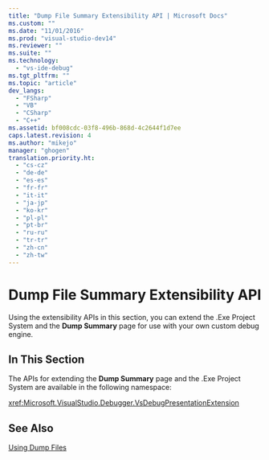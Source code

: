 ```yaml
---
title: "Dump File Summary Extensibility API | Microsoft Docs"
ms.custom: ""
ms.date: "11/01/2016"
ms.prod: "visual-studio-dev14"
ms.reviewer: ""
ms.suite: ""
ms.technology: 
  - "vs-ide-debug"
ms.tgt_pltfrm: ""
ms.topic: "article"
dev_langs: 
  - "FSharp"
  - "VB"
  - "CSharp"
  - "C++"
ms.assetid: bf008cdc-03f8-496b-868d-4c2644f1d7ee
caps.latest.revision: 4
ms.author: "mikejo"
manager: "ghogen"
translation.priority.ht: 
  - "cs-cz"
  - "de-de"
  - "es-es"
  - "fr-fr"
  - "it-it"
  - "ja-jp"
  - "ko-kr"
  - "pl-pl"
  - "pt-br"
  - "ru-ru"
  - "tr-tr"
  - "zh-cn"
  - "zh-tw"
---
```

# Dump File Summary Extensibility API
Using the extensibility APIs in this section, you can extend the .Exe Project System and the **Dump Summary** page for use with your own custom debug engine.  
  
## In This Section  
 The APIs for extending the **Dump Summary** page and the .Exe Project System are available in the following namespace:  
  
 <xref:Microsoft.VisualStudio.Debugger.VsDebugPresentationExtension>  
  
## See Also  
 [Using Dump Files](../debugger/using-dump-files.md)